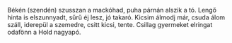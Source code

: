 Békén (szendén) szusszan a mackóhad, puha párnán alszik a tó.
Lengő hinta is elszunnyadt, sűrű éj lesz, jó takaró.
Kicsim álmodj már, csuda álom száll,
iderepül a szemedre, csitt kicsi, tente.
Csillag gyermeket elringat odafönn a Hold nagyapó.
